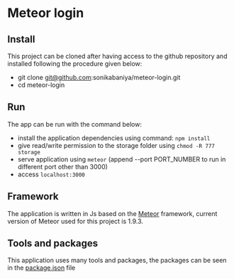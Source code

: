 # Meteor login

## Install

This project can be cloned after having access to the github repository and installed following the procedure given below:

* git clone git@github.com:sonikabaniya/meteor-login.git
* cd meteor-login

## Run

The app can be run with the command below:

* install the application dependencies using command: ` npm install `
* give read/write permission to the storage folder using `chmod -R 777 storage`
* serve application using `meteor` (append --port PORT_NUMBER to run in different port other than 3000)
* access `localhost:3000`

## Framework

The application is written in Js based on the [Meteor](https://www.meteor.com/) framework, current version of Meteor
used for this project is 1.9.3.
 

## Tools and packages

This application uses many tools and packages, the packages can 
be seen in the [package.json](https://github.com/sonikabaniya/meteor-login/blob/master/package-lock.json) file
